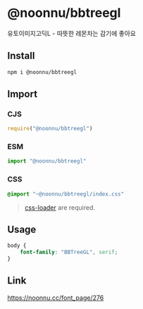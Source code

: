 # @noonnu/bbtreegl
유토이미지고딕L - 따뜻한 레몬차는 감기에 좋아요

## Install
```sh
npm i @noonnu/bbtreegl
```
## Import
### CJS
```js
require("@noonnu/bbtreegl")
```
### ESM
```js
import "@noonnu/bbtreegl"
```
### CSS 
```css
@import "~@noonnu/bbtreegl/index.css"
```
> [css-loader](https://github.com/webpack-contrib/css-loader) are required.

## Usage
```css
body {
    font-family: "BBTreeGL", serif;
}
```

## Link
https://noonnu.cc/font_page/276